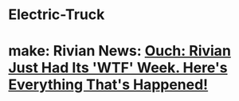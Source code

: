 # Electric-Truck
# make: Rivian News: [Ouch: Rivian Just Had Its 'WTF' Week. Here's Everything That's Happened!](https://youtu.be/xtuTJ5gyWNo?t=31)
